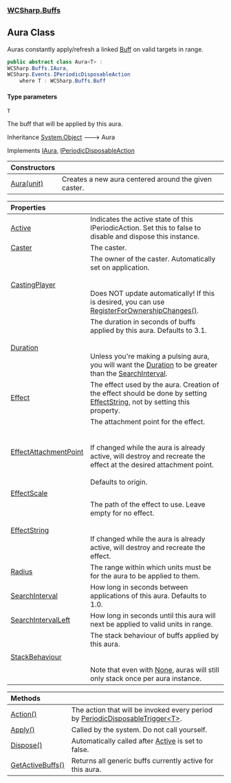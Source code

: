 ### [WCSharp.Buffs](WCSharp.Buffs.md 'WCSharp.Buffs')

## Aura<T> Class

Auras constantly apply/refresh a linked [Buff](WCSharp.Buffs.Buff.md 'WCSharp.Buffs.Buff') on valid targets in range.

```csharp
public abstract class Aura<T> :
WCSharp.Buffs.IAura,
WCSharp.Events.IPeriodicDisposableAction
    where T : WCSharp.Buffs.Buff
```
#### Type parameters

<a name='WCSharp.Buffs.Aura_T_.T'></a>

`T`

The buff that will be applied by this aura.

Inheritance [System.Object](https://docs.microsoft.com/en-us/dotnet/api/System.Object 'System.Object') &#129106; Aura<T>

Implements [IAura](WCSharp.Buffs.IAura.md 'WCSharp.Buffs.IAura'), [IPeriodicDisposableAction](../WCSharp.Events/WCSharp.Events.IPeriodicDisposableAction.md 'WCSharp.Events.IPeriodicDisposableAction')

| Constructors | |
| :--- | :--- |
| [Aura(unit)](WCSharp.Buffs.Aura_T_.Aura(War3Api.Common.unit).md 'WCSharp.Buffs.Aura<T>.Aura(War3Api.Common.unit)') | Creates a new aura centered around the given caster. |

| Properties | |
| :--- | :--- |
| [Active](WCSharp.Buffs.Aura_T_.Active.md 'WCSharp.Buffs.Aura<T>.Active') | Indicates the active state of this IPeriodicAction. Set this to false to disable and dispose this instance. |
| [Caster](WCSharp.Buffs.Aura_T_.Caster.md 'WCSharp.Buffs.Aura<T>.Caster') | The caster. |
| [CastingPlayer](WCSharp.Buffs.Aura_T_.CastingPlayer.md 'WCSharp.Buffs.Aura<T>.CastingPlayer') | The owner of the caster. Automatically set on application.<br/><br/><br/>Does NOT update automatically! If this is desired, you can use [RegisterForOwnershipChanges()](WCSharp.Buffs.BuffSystem.RegisterForOwnershipChanges().md 'WCSharp.Buffs.BuffSystem.RegisterForOwnershipChanges()'). |
| [Duration](WCSharp.Buffs.Aura_T_.Duration.md 'WCSharp.Buffs.Aura<T>.Duration') | The duration in seconds of buffs applied by this aura. Defaults to 3.1.<br/><br/><br/>Unless you're making a pulsing aura, you will want the [Duration](WCSharp.Buffs.Aura_T_.Duration.md 'WCSharp.Buffs.Aura<T>.Duration') to be greater than the [SearchInterval](WCSharp.Buffs.Aura_T_.SearchInterval.md 'WCSharp.Buffs.Aura<T>.SearchInterval'). |
| [Effect](WCSharp.Buffs.Aura_T_.Effect.md 'WCSharp.Buffs.Aura<T>.Effect') | The effect used by the aura. Creation of the effect should be done by setting [EffectString](WCSharp.Buffs.IAura.EffectString.md 'WCSharp.Buffs.IAura.EffectString'), not by setting this property. |
| [EffectAttachmentPoint](WCSharp.Buffs.Aura_T_.EffectAttachmentPoint.md 'WCSharp.Buffs.Aura<T>.EffectAttachmentPoint') | The attachment point for the effect.<br/><br/><br/>If changed while the aura is already active, will destroy and recreate the effect at the desired attachment point.<br/><br/>Defaults to origin. |
| [EffectScale](WCSharp.Buffs.Aura_T_.EffectScale.md 'WCSharp.Buffs.Aura<T>.EffectScale') | |
| [EffectString](WCSharp.Buffs.Aura_T_.EffectString.md 'WCSharp.Buffs.Aura<T>.EffectString') | The path of the effect to use. Leave empty for no effect.<br/><br/><br/>If changed while the aura is already active, will destroy and recreate the effect. |
| [Radius](WCSharp.Buffs.Aura_T_.Radius.md 'WCSharp.Buffs.Aura<T>.Radius') | The range within which units must be for the aura to be applied to them. |
| [SearchInterval](WCSharp.Buffs.Aura_T_.SearchInterval.md 'WCSharp.Buffs.Aura<T>.SearchInterval') | How long in seconds between applications of this aura. Defaults to 1.0. |
| [SearchIntervalLeft](WCSharp.Buffs.Aura_T_.SearchIntervalLeft.md 'WCSharp.Buffs.Aura<T>.SearchIntervalLeft') | How long in seconds until this aura will next be applied to valid units in range. |
| [StackBehaviour](WCSharp.Buffs.Aura_T_.StackBehaviour.md 'WCSharp.Buffs.Aura<T>.StackBehaviour') | The stack behaviour of buffs applied by this aura.<br/><br/><br/>Note that even with [None](WCSharp.Buffs.StackBehaviour.md#WCSharp.Buffs.StackBehaviour.None 'WCSharp.Buffs.StackBehaviour.None'), auras will still only stack once per aura instance. |

| Methods | |
| :--- | :--- |
| [Action()](WCSharp.Buffs.Aura_T_.Action().md 'WCSharp.Buffs.Aura<T>.Action()') | The action that will be invoked every period by [PeriodicDisposableTrigger&lt;T&gt;](../WCSharp.Events/WCSharp.Events.PeriodicDisposableTrigger_T_.md 'WCSharp.Events.PeriodicDisposableTrigger`1'). |
| [Apply()](WCSharp.Buffs.Aura_T_.Apply().md 'WCSharp.Buffs.Aura<T>.Apply()') | Called by the system. Do not call yourself. |
| [Dispose()](WCSharp.Buffs.Aura_T_.Dispose().md 'WCSharp.Buffs.Aura<T>.Dispose()') | Automatically called after [Active](../WCSharp.Events/WCSharp.Events.IPeriodicDisposableAction.Active.md 'WCSharp.Events.IPeriodicDisposableAction.Active') is set to false. |
| [GetActiveBuffs()](WCSharp.Buffs.Aura_T_.GetActiveBuffs().md 'WCSharp.Buffs.Aura<T>.GetActiveBuffs()') | Returns all generic buffs currently active for this aura. |
